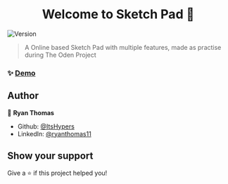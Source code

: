 <h1 align="center">Welcome to Sketch Pad 👋</h1>
<p>
  <img alt="Version" src="https://img.shields.io/badge/version-1.2-blue.svg?cacheSeconds=2592000" />
</p>

> A Online based Sketch Pad with multiple features, made as practise during The Oden Project

### ✨ [Demo](placeholder)

## Author

👤 **Ryan Thomas**

- Github: [@ItsHypers](https://github.com/ItsHypers)
- LinkedIn: [@ryanthomas11](https://linkedin.com/in/ryanthomas11)

## Show your support

Give a ⭐️ if this project helped you!
